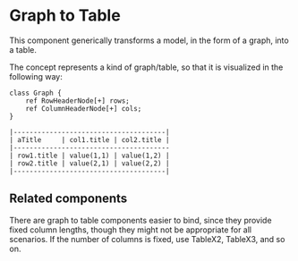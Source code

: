
# Graph to Table

This component generically transforms a model, in the form of a graph,
into a table.

The concept represents a kind of graph/table, so that it is visualized
in the following way:

	class Graph {
		ref RowHeaderNode[+] rows;
		ref ColumnHeaderNode[+] cols;
	}

	|--------------------------------------|
	| aTitle     | col1.title | col2.title |
	|---------------------------------------
	| row1.title | value(1,1) | value(1,2) |
	| row2.title | value(2,1) | value(2,2) |
	|--------------------------------------|



## Related components

There are graph to table components easier to bind, since they provide fixed 
column lengths, though they might not be appropriate for all scenarios. 
If the number of columns is fixed, use TableX2, TableX3, and so on.